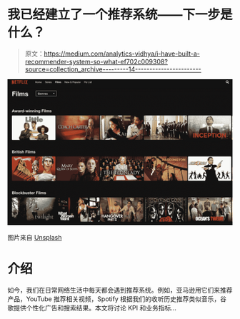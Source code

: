 # 我已经建立了一个推荐系统——下一步是什么？

> 原文：<https://medium.com/analytics-vidhya/i-have-built-a-recommender-system-so-what-ef702c009308?source=collection_archive---------14----------------------->

![](img/02c53cbc0cf996eff3a7fe4a3d59f585.png)

图片来自 [Unsplash](https://medium.com/u/2053395ac335?source=post_page-----ef702c009308--------------------------------)

# 介绍

如今，我们在日常网络生活中每天都会遇到推荐系统。例如，亚马逊用它们来推荐产品，YouTube 推荐相关视频，Spotify 根据我们的收听历史推荐类似音乐，谷歌提供个性化广告和搜索结果。本文将讨论 KPI 和业务指标…